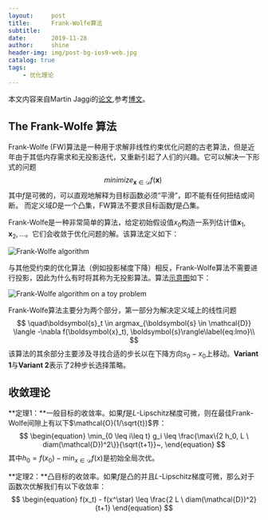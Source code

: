 ```yaml
---
layout:     post
title:      Frank-Wolfe算法
subtitle:   
date:       2019-11-28
author:     shine
header-img: img/post-bg-ios9-web.jpg
catalog: true
tags:
    - 优化理论
---
```


本文内容来自Martin Jaggi的[论文](http://proceedings.mlr.press/v28/jaggi13.html),参考[博文](http://fa.bianp.net/blog/2018/notes-on-the-frank-wolfe-algorithm-part-i/)。

## The Frank-Wolfe 算法

Frank-Wolfe (FW)算法是一种用于求解非线性约束优化问题的古老算法，但是近年由于其低内存需求和无投影迭代，又重新引起了人们的兴趣。它可以解决一下形式的问题
$$
minimize_{\boldsymbol{x} \in \mathcal{D}} f(\boldsymbol{x}) ~
$$
其中$f$是可微的，可以直观地解释为目标函数必须“平滑”，即不能有任何扭结或间断。 而定义域$D$是一个凸集，FW算法不要求目标函数$f$是凸集。

Frank-Wolfe是一种非常简单的算法，给定初始假设值$x_0$构造一系列估计值$\boldsymbol{x}_1, \boldsymbol{x}_2, \ldots$。它们会收敛于优化问题的解。该算法定义如下：

![Frank-Wolfe algorithm](E:\GitHub\BlueCasval.github.io\img\frank-wolf.png)

与其他受约束的优化算法（例如投影梯度下降）相反，Frank-Wolfe算法不需要进行投影，因此为什么有时将其称为无投影算法。算法[示意图](https://twitter.com/gabrielpeyre/status/945210545166258176)如下：

![Frank-Wolfe algorithm on a toy problem](E:\GitHub\BlueCasval.github.io\img\FW_iterates.png)

Frank-Wolfe算法主要分为两个部分，第一部分为解决定义域上的线性问题
$$
\quad\boldsymbol{s}_t \in argmax_{\boldsymbol{s} \in \mathcal{D}} \langle -\nabla f(\boldsymbol{x}_t), \boldsymbol{s}\rangle\label{eq:lmo}\\
$$
该算法的其余部分主要涉及寻找合适的步长以在下降方向$s_0 - x_0$上移动。**Variant 1**与**Variant 2**表示了2种步长选择策略。

## 收敛理论

**定理1：**一般目标的收敛率。如果$f$是$L$-Lipschitz梯度可微，则在最佳Frank-Wolfe间隙上有以下$\mathcal{O}(1/\sqrt{t})$界：
$$
\begin{equation}
  \min_{0 \leq i\leq t} g_i \leq \frac{\max\{2 h_0, L \ diam(\mathcal{D})^2\}}{\sqrt{t+1}}~,
  \end{equation}
$$
其中$h_0 = f(x_0) - \min_{x \in \mathcal{D}} f(x)$是初始全局次优。

**定理2：**凸目标的收敛率。如果$f$是凸的并且$L$-Lipschitz梯度可微，那么对于函数次优解我们有以下收敛率：
$$
\begin{equation}
f(x_t) - f(x^\star) \leq \frac{2 L \ diam(\mathcal{D})^2}{t+1}
\end{equation}
$$

